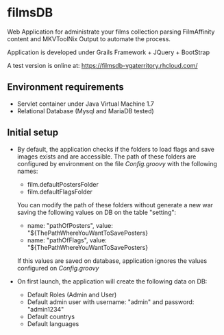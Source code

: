 
# filmsDB
Web Application for administrate your films collection parsing FilmAffinity content and MKVToolNix Output to automate the process.

Application is developed under Grails Framework + JQuery + BootStrap

A test version is online at:
https://filmsdb-vgaterritory.rhcloud.com/

## Environment requirements
- Servlet container under Java Virtual Machine 1.7
- Relational Database (Mysql and MariaDB tested)
 
## Initial setup
- By default, the application checks if the folders to load flags and save images exists and are accessible. The path of these folders are configured by environment on the file *Config.groovy* with the following names:
  - film.defaultPostersFolder
  - film.defaultFlagsFolder

  You can modify the path of these folders without generate a new war saving the following values on DB on the table "setting":
  - name: "pathOfPosters", value: "${ThePathWhereYouWantToSavePosters}
  - name: "pathOfFlags", value: "${ThePathWhereYouWantToSavePosters}

  If this values are saved on database, application ignores the values configured on *Config.groovy*
- On first launch, the application will create the following data on DB:
  - Default Roles (Admin and User)
  - Default admin user with username: "admin" and password: "admin1234"
  - Default countrys
  - Default languages
